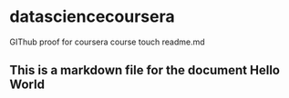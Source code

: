 datasciencecoursera
===================

GIThub proof for coursera course
touch readme.md
## This is a markdown file for the document Hello World
